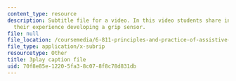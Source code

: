 ```yaml
---
content_type: resource
description: Subtitle file for a video. In this video students share insights about
  their experience developing a grip sensor.
file: null
file_location: /coursemedia/6-811-principles-and-practice-of-assistive-technology-fall-2014/70f8e85e12205fa38c078f8c78d831db_9r3067S3Dm0.vtt
file_type: application/x-subrip
resourcetype: Other
title: 3play caption file
uid: 70f8e85e-1220-5fa3-8c07-8f8c78d831db
---
```

